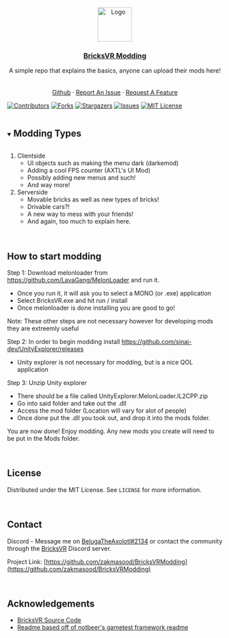 <!--
This README.md template was NOT orginally created by me(notbeer)! This is a fork of:
https://github.com/othneildrew/Best-README-Template
-->


<!-- PROJECT LOGO -->
<br />
<p align="center">
<a href="https://github.com/BricksVR-Modding/BricksVR-Modding-Guide">
    <img src="https://avatars.githubusercontent.com/u/94014912?s=200&v=4" alt="Logo" width="80" height="80">
  </a>
  <h3 align="center"><u>BricksVR Modding</u></h3>

  <p align="center">
    A simple repo that explains the basics, anyone can upload their mods here!
    <br />
    <br />
    <br />
    <a href="https://github.com/zakmasood/BricksVRModding">Github</a>
    ·
    <a href="https://github.com/zakmasood/BricksVRModding/issues/new">Report An Issue</a>
    ·
    <a href="https://github.com/zakmasood/BricksVRModding/issues/new">Request A Feature</a>
  </p>
</p>

  [![Contributors][contributors-shield]][contributors-url]
  [![Forks][forks-shield]][forks-url]
  [![Stargazers][stars-shield]][stars-url]
  [![Issues][issues-shield]][issues-url]
  [![MIT License][license-shield]][license-url]

<!-- TABLE OF CONTENTS -->
<details open="open">
  <summary><h2 style="display: inline-block">Modding Types</h2></summary>
  <ol>
    <li>
      <a>Clientside</a>
       <ul>
        <li><a>UI objects such as making the menu dark (darkemod)</a></li>
       </ul>
       <ul>
        <li><a>Adding a cool FPS counter (AXTL's UI Mod)</a></li>
       </ul>
       <ul>
        <li><a>Possibly adding new menus and such!</a></li>
       </ul>
       <ul>
        <li><a>And way more!</a></li>
       </ul>
    </li>
    <li>
      <a>Serverside</a>
       <ul>
        <li><a>Movable bricks as well as new types of bricks!</a></li>
       </ul>
       <ul>
        <li><a>Drivable cars?!</a></li>
       </ul>
       <ul>
        <li><a>A new way to mess with your friends!</a></li>
       </ul>
       <ul>
        <li><a>And again, too much to explain here.</a></li>
       </ul>
    </li>
  </ol>
</details>

<!-- ABOUT THE PROJECT -->
<br />

## How to start modding

Step 1: Download melonloader from https://github.com/LavaGang/MelonLoader and run it.
 - Once you run it, it will ask you to select a MONO (or .exe) application
 - Select BricksVR.exe and hit run / install
 - Once melonloader is done installing you are good to go!

Note: These other steps are not necessary however for developing mods they are extreemly useful

Step 2: In order to begin modding install https://github.com/sinai-dev/UnityExplorer/releases
 - Unity explorer is not necessary for modding, but is a nice QOL application

Step 3: Unzip Unity explorer
 - There should be a file called UnityExplorer.MelonLoader.IL2CPP.zip 
 - Go into said folder and take out the .dll
 - Access the mod folder (Location will vary for alot of people)
 - Once done put the .dll you took out, and drop it into the mods folder.
 
You are now done! Enjoy modding.
Any new mods you create will need to be put in the Mods folder.

<!-- LICENSE -->
<br />

## License

Distributed under the MIT License. See `LICENSE` for more information.



<!-- CONTACT -->
<br />

## Contact

Discord - Message me on [BelugaTheAxolotl#2134](https://discordapp.com/users/566770844286844953/) or contact the community through the [BricksVR](https://discord.gg/smD8uxHjxU) Discord server.

Project Link: [https://github.com/zakmasood/BricksVRModding](https://github.com/zakmasood/BricksVRModding)

<br />

## Acknowledgements

* [BricksVR Source Code](https://github.com/d12/bricksvr-game)
* [Readme based off of notbeer's gametest framework readme](https://github.com/notbeer/Gametest-API-Wrapper)

[contributors-shield]: https://img.shields.io/github/contributors/zakmasood/BricksVRModding.svg?style=for-the-badge
[contributors-url]: https://github.com/zakmasood/BricksVRModding/graphs/contributors
[forks-shield]: https://img.shields.io/github/forks/zakmasood/BricksVRModding.svg?style=for-the-badge
[forks-url]: https://github.com/https://github.com/zakmasood/BricksVRModding/network/members
[stars-shield]: https://img.shields.io/github/stars/zakmasood/BricksVRModding.svg?style=for-the-badge
[stars-url]: https://github.com/zakmasood/BricksVRModdingstargazers
[issues-shield]: https://img.shields.io/github/issues/zakmasood/BricksVRModding.svg?style=for-the-badge
[issues-url]: https://github.com/zakmasood/BricksVRModding
[license-shield]: https://img.shields.io/github/license/zakmasood/BricksVRModding.svg?style=for-the-badge
[license-url]: https://github.com/zakmasood/BricksVRModding/blob/main/LICENSE
